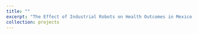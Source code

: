 ```yaml
---
title: ""
excerpt: "The Effect of Industrial Robots on Health Outcomes in Mexico with Victor Zuluaga and Jeonghyeok Kim."
collection: projects
---
```

